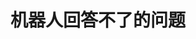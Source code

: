 <!--
 * @Author: jackning 270580156@qq.com
 * @Date: 2025-03-11 10:49:29
 * @LastEditors: jackning 270580156@qq.com
 * @LastEditTime: 2025-04-09 15:04:11
 * @Description: bytedesk.com https://github.com/Bytedesk/bytedesk
 *   Please be aware of the BSL license restrictions before installing Bytedesk IM – 
 *  selling, reselling, or hosting Bytedesk IM as a service is a breach of the terms and automatically terminates your rights under the license. 
 *  Business Source License 1.1: https://github.com/Bytedesk/bytedesk/blob/main/LICENSE 
 *  contact: 270580156@qq.com 
 * 
 * Copyright (c) 2025 by bytedesk.com, All Rights Reserved. 
-->
# 机器人回答不了的问题
